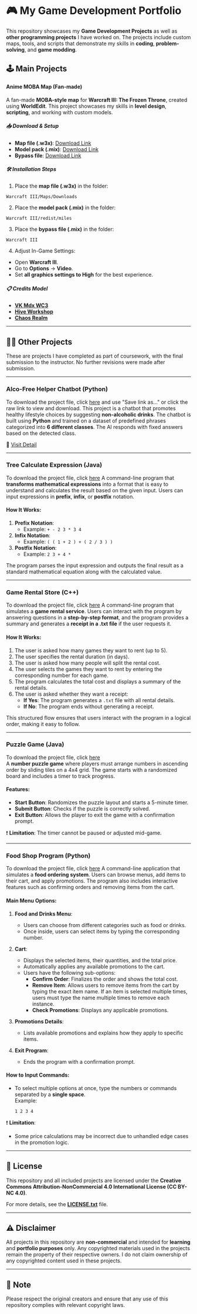 # 🎮 My Game Development Portfolio

This repository showcases my **Game Development Projects** as well as **other programming projects** I have worked on. The projects include custom maps, tools, and scripts that demonstrate my skills in **coding**, **problem-solving**, and **game modding**.

## 🕹️ **Main Projects**

#### **Anime MOBA Map (Fan-made)**
A fan-made **MOBA-style map** for **Warcraft III: The Frozen Throne**, created using **WorldEdit**. This project showcases my skills in **level design**, **scripting**, and working with custom models.

##### 📥 **Download & Setup**
- **Map file (.w3x)**: [Download Link](https://drive.google.com/file/d/1AWgwFB4NwI40oNgwdcZqy-gApe05fevr/view)  
- **Model pack (.mix)**: [Download Link](#)  
- **Bypass file**: [Download Link](https://www.hiveworkshop.com/threads/warcraft-iii-bypass-map-file-size-limit-ver-6.259571/)

##### 🛠️ **Installation Steps**
1. Place the **map file (.w3x)** in the folder:
  ```
  Warcraft III/Maps/Downloads
  ```
2. Place the **model pack (.mix)** in the folder:
  ```
  Warcraft III/redist/miles
  ```
3. Place the **bypass file (.mix)** in the folder:
  ```
  Warcraft III
  ```
4. Adjust In-Game Settings:
- Open **Warcraft III**.
- Go to **Options** -> **Video**.
- Set **all graphics settings to High** for the best experience.

##### 📋 **Credits Model**
- **[VK Mdx WC3](https://vk.com/mdxwc3)**
- **[Hive Workshop](https://www.hiveworkshop.com/)**
- **[Chaos Realm](https://chaosrealm.co/)**

---

## 🧑‍💻 **Other Projects**

These are projects I have completed as part of coursework, with the final submission to the instructor. No further revisions were made after submission.

---

### **Alco-Free Helper Chatbot** (Python) 
To download the project file, click [here](https://github.com/ioosck1/ioosck1/tree/main/project/line_chatbot_python) and use "Save link as..." or click the raw link to view and download.
This project is a chatbot that promotes healthy lifestyle choices by suggesting **non-alcoholic drinks**. The chatbot is built using **Python** and trained on a dataset of predefined phrases categorized into **6 different classes**. The AI responds with fixed answers based on the detected class.

🔗 [Visit Detail](https://drive.google.com/file/d/1Dv4lfBYVDrJ_FkvrqYGSY6O6aX8vdZYt/view?usp=sharing)

---

### **Tree Calculate Expression** (Java) 
To download the project file, click [here](https://github.com/ioosck1/ioosck1/tree/main/project/Treecalexp.java)
A command-line program that **transforms mathematical expressions** into a format that is easy to understand and calculates the result based on the given input. Users can input expressions in **prefix**, **infix**, or **postfix** notation.

#### **How It Works**:
1. **Prefix Notation**:  
   - Example: `+ - 2 3 * 3 4`  
2. **Infix Notation**:  
   - Example: `( ( 1 + 2 ) + ( 2 / 3 ) )`  
3. **Postfix Notation**:  
   - Example: `2 3 + 4 *`  

The program parses the input expression and outputs the final result as a standard mathematical equation along with the calculated value.

---

### **Game Rental Store** (C++) 
To download the project file, click [here](https://github.com/ioosck1/ioosck1/tree/main/project/game%20rental%20store.cpp)
A command-line program that simulates a **game rental service**. Users can interact with the program by answering questions in a **step-by-step format**, and the program provides a summary and generates a **receipt in a .txt file** if the user requests it.

#### **How It Works**:
1. The user is asked how many games they want to rent (up to 5).  
2. The user specifies the rental duration (in days).  
3. The user is asked how many people will split the rental cost.  
4. The user selects the games they want to rent by entering the corresponding number for each game.  
5. The program calculates the total cost and displays a summary of the rental details.  
6. The user is asked whether they want a receipt:  
   - **If Yes**: The program generates a `.txt` file with all rental details.  
   - **If No**: The program ends without generating a receipt.

This structured flow ensures that users interact with the program in a logical order, making it easy to follow.

---

### **Puzzle Game** (Java) 
To download the project file, click [here](https://github.com/ioosck1/ioosck1/tree/main/project/Puzzle%20game)  
A **number puzzle game** where players must arrange numbers in ascending order by sliding tiles on a 4x4 grid. The game starts with a randomized board and includes a timer to track progress.

#### **Features**:
- **Start Button**: Randomizes the puzzle layout and starts a 5-minute timer.  
- **Submit Button**: Checks if the puzzle is correctly solved.  
- **Exit Button**: Allows the player to exit the game with a confirmation prompt.

❗ **Limitation**: The timer cannot be paused or adjusted mid-game.

---

### **Food Shop Program** (Python) 
To download the project file, click [here](https://github.com/ioosck1/ioosck1/tree/main/project/Food_Shop3.py)
A command-line application that simulates a **food ordering system**. Users can browse menus, add items to their cart, and apply promotions. The program also includes interactive features such as confirming orders and removing items from the cart.

#### **Main Menu Options**:
1. **Food and Drinks Menu**:  
   - Users can choose from different categories such as food or drinks.  
   - Once inside, users can select items by typing the corresponding number.

2. **Cart**:  
   - Displays the selected items, their quantities, and the total price.  
   - Automatically applies any available promotions to the cart.  
   - Users have the following sub-options:  
     - **Confirm Order**: Finalizes the order and shows the total cost.  
     - **Remove Item**: Allows users to remove items from the cart by typing the exact item name. If an item is selected multiple times, users must type the name multiple times to remove each instance.  
     - **Check Promotions**: Displays any applicable promotions.

3. **Promotions Details**:  
   - Lists available promotions and explains how they apply to specific items.

4. **Exit Program**:  
   - Ends the program with a confirmation prompt.

#### **How to Input Commands**:
- To select multiple options at once, type the numbers or commands separated by a **single space**.  
  Example:  
  ```
  1 2 3 4
  ```

❗ **Limitation**:  
- Some price calculations may be incorrect due to unhandled edge cases in the promotion logic.

---

## 📜 **License**
This repository and all included projects are licensed under the **Creative Commons Attribution-NonCommercial 4.0 International License (CC BY-NC 4.0)**.  

For more details, see the **[LICENSE.txt](LICENSE.txt)** file.

---

## ⚠️ **Disclaimer**
All projects in this repository are **non-commercial** and intended for **learning** and **portfolio purposes** only. Any copyrighted materials used in the projects remain the property of their respective owners. I do not claim ownership of any copyrighted content used in these projects.

---

## 📝 **Note**
Please respect the original creators and ensure that any use of this repository complies with relevant copyright laws.
